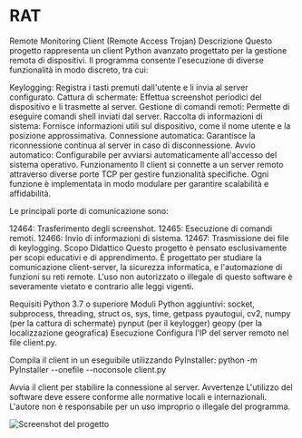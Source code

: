 # RAT
Remote Monitoring Client (Remote Access Trojan)
Descrizione
Questo progetto rappresenta un client Python avanzato progettato per la gestione remota di dispositivi. Il programma consente l'esecuzione di diverse funzionalità in modo discreto, tra cui:

Keylogging: Registra i tasti premuti dall'utente e li invia al server configurato.
Cattura di schermate: Effettua screenshot periodici del dispositivo e li trasmette al server.
Gestione di comandi remoti: Permette di eseguire comandi shell inviati dal server.
Raccolta di informazioni di sistema: Fornisce informazioni utili sul dispositivo, come il nome utente e la posizione approssimativa.
Connessione automatica: Garantisce la riconnessione continua al server in caso di disconnessione.
Avvio automatico: Configurabile per avviarsi automaticamente all'accesso del sistema operativo.
Funzionamento
Il client si connette a un server remoto attraverso diverse porte TCP per gestire funzionalità specifiche. Ogni funzione è implementata in modo modulare per garantire scalabilità e affidabilità.

Le principali porte di comunicazione sono:

12464: Trasferimento degli screenshot.
12465: Esecuzione di comandi remoti.
12466: Invio di informazioni di sistema.
12467: Trasmissione dei file di keylogging.
Scopo Didattico
Questo progetto è pensato esclusivamente per scopi educativi e di apprendimento. È progettato per studiare la comunicazione client-server, la sicurezza informatica, e l'automazione di funzioni su reti remote. L'uso non autorizzato o illegale di questo software è severamente vietato e contrario alle leggi vigenti.

Requisiti
Python 3.7 o superiore
Moduli Python aggiuntivi:
socket, subprocess, threading, struct
os, sys, time, getpass
pyautogui, cv2, numpy (per la cattura di schermate)
pynput (per il keylogger)
geopy (per la localizzazione geografica)
Esecuzione
Configura l'IP del server remoto nel file client.py.

Compila il client in un eseguibile utilizzando PyInstaller:
python -m PyInstaller --onefile --noconsole client.py

Avvia il client per stabilire la connessione al server.
Avvertenze
L'utilizzo del software deve essere conforme alle normative locali e internazionali. L'autore non è responsabile per un uso improprio o illegale del programma.

![Screenshot del progetto](images/screenshot.png)

